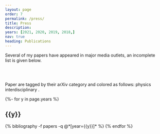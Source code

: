 ```yaml
---
layout: page
order: 7
permalink: /press/
title: Press
description: 
years: [2021, 2020, 2019, 2018,]
nav: true
heading: Publications
---
```


<!-- _pages/press.md -->
<div class="press">



Several of my papers have appeared in major media outlets, an incomplete list is given below.

<br>
<br>

Paper are tagged by their arXiv category and colored as follows:
<span class="badge badge-danger">physics</span> <span class="badge badge-primary">interdisciplinary</span> .


{%- for y in page.years %}
  <h2 class="year">{{y}}</h2>
  {% bibliography -f papers -q @*[year={{y}}]* %}
{% endfor %}

</div>
